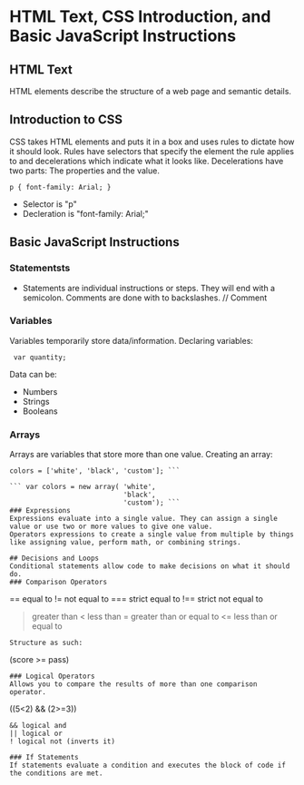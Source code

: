 # HTML Text, CSS Introduction, and Basic JavaScript Instructions
## HTML Text
HTML elements describe the structure of a web page and semantic details.
## Introduction to CSS
CSS takes HTML elements and puts it in a box and uses rules to dictate how it should look. Rules have selectors that specify the element the rule applies to and decelerations which indicate what it looks like. Decelerations have two parts: The properties and the value.

```p { font-family: Arial; }```

- Selector is "p"
- Decleration is "font-family: Arial;"

## Basic JavaScript Instructions

### Statementsts 
- Statements are individual instructions or steps. They will end with a semicolon.
Comments are done with to backslashes. // Comment

### Variables 
Variables temporarily store data/information.
Declaring variables:

``` var quantity;```

Data can be:
- Numbers
- Strings
- Booleans

### Arrays
Arrays are variables that store more than one value.
Creating an array:

```var colors;
colors = ['white', 'black', 'custom']; ```

``` var colors = new array( 'white',
                            'black',
                            'custom'); ```
### Expressions 
Expressions evaluate into a single value. They can assign a single value or use two or more values to give one value.
Operators expressions to create a single value from multiple by things like assigning value, perform math, or combining strings.

## Decisions and Loops
Conditional statements allow code to make decisions on what it should do. 
### Comparison Operators
```
== equal to
!= not equal to
=== strict equal to
!== strict not equal to
> greater than
< less than
>= greater than or equal to
<= less than or equal to
```
Structure as such:
```
(score >= pass)
```
### Logical Operators
Allows you to compare the results of more than one comparison operator.
```
((5<2) && (2>=3))
```
&& logical and
|| logical or
! logical not (inverts it)

### If Statements
If statements evaluate a condition and executes the block of code if the conditions are met.